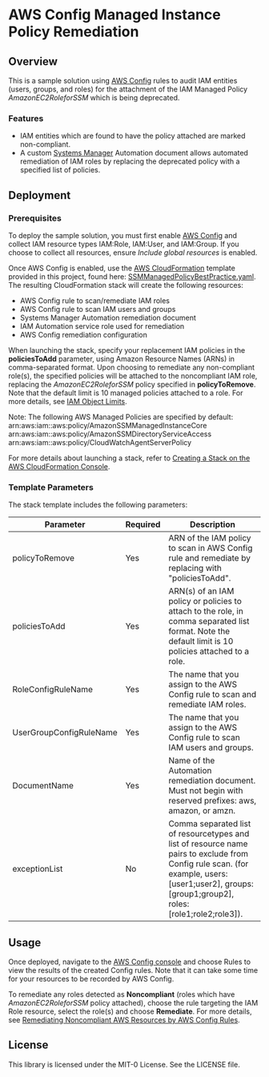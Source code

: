 # AWS Config Managed Instance Policy Remediation

## Overview
This is a sample solution using [AWS Config](https://aws.amazon.com/config/) rules to audit IAM entities (users, groups, and roles) for the attachment of the IAM Managed Policy *AmazonEC2RoleforSSM* which is being deprecated. 

### Features
* IAM entities which are found to have the policy attached are marked non-compliant. 
* A custom [Systems Manager](https://aws.amazon.com/systems-manager) Automation document allows automated remediation of IAM roles by replacing the deprecated policy with a specified list of policies.

## Deployment
### Prerequisites
To deploy the sample solution, you must first enable [AWS Config](https://aws.amazon.com/config/) and collect IAM resource types IAM:Role, IAM:User, and IAM:Group. If you choose to collect all resources, ensure *Include global resources* is enabled.

Once AWS Config is enabled, use the [AWS CloudFormation](https://aws.amazon.com/cloudformation/) template provided in this project, found here: [SSMManagedPolicyBestPractice.yaml](SSMManagedPolicyBestPractice.yaml). The resulting CloudFormation stack will create the following resources:

* AWS Config rule to scan/remediate IAM roles
* AWS Config rule to scan IAM users and groups
* Systems Manager Automation remediation document
* IAM Automation service role used for remediation
* AWS Config remediation configuration

When launching the stack, specify your replacement IAM policies in the **policiesToAdd** parameter, using Amazon Resource Names (ARNs) in comma-separated format. Upon choosing to remediate any non-compliant role(s), the specified policies will be attached to the noncompliant IAM role, replacing the *AmazonEC2RoleforSSM* policy specified in **policyToRemove**. Note that the default limit is 10 managed policies attached to a role. For more details, see [IAM Object Limits](https://docs.aws.amazon.com/IAM/latest/UserGuide/reference_iam-limits.html#reference_iam-limits-entities).

Note: The following AWS Managed Policies are specified by default:
arn:aws:iam::aws:policy/AmazonSSMManagedInstanceCore
arn:aws:iam::aws:policy/AmazonSSMDirectoryServiceAccess
arn:aws:iam::aws:policy/CloudWatchAgentServerPolicy

For more details about launching a stack, refer to [Creating a Stack on the AWS CloudFormation Console](https://docs.aws.amazon.com/AWSCloudFormation/latest/UserGuide/cfn-console-create-stack.html).

### Template Parameters
The stack template includes the following parameters:

| Parameter | Required | Description |
| --- | --- | --- |
| policyToRemove | Yes | ARN of the IAM policy to scan in AWS Config rule and remediate by replacing with "policiesToAdd". |
| policiesToAdd | Yes | ARN(s) of an IAM policy or policies to attach to the role, in comma separated list format. Note the default limit is 10 policies attached to a role. |
| RoleConfigRuleName | Yes | The name that you assign to the AWS Config rule to scan and remediate IAM roles. |
| UserGroupConfigRuleName | Yes | The name that you assign to the AWS Config rule to scan IAM users and groups. |
| DocumentName | Yes | Name of the Automation remediation document. Must not begin with reserved prefixes: aws, amazon, or amzn. |
| exceptionList | No | Comma separated list of resourcetypes and list of resource name pairs to exclude from Config rule scan. (for example, users:[user1;user2], groups:[group1;group2], roles:[role1;role2;role3]). |

## Usage
Once deployed, navigate to the [AWS Config console](https://console.aws.amazon.com/config) and choose Rules to view the results of the created Config rules. Note that it can take some time for your resources to be recorded by AWS Config.

To remediate any roles detected as **Noncompliant** (roles which have *AmazonEC2RoleforSSM* policy attached), choose the rule targeting the IAM Role resource, select the role(s) and choose **Remediate**. For more details, see [Remediating Noncompliant AWS Resources by AWS Config Rules](https://docs.aws.amazon.com/config/latest/developerguide/remediation.html).

## License

This library is licensed under the MIT-0 License. See the LICENSE file.
